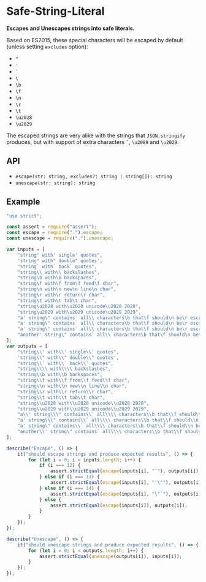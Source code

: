 # Safe-String-Literal

**Escapes and Unescapes strings into safe literals.**

Based on ES2015, these special characters will be escaped by default (unless 
setting `excludes` option):

- `"`
- `'`
- <code>`</code>
- `\`
- `\b`
- `\f`
- `\n`
- `\r`
- `\t`
- `\u2028`
- `\u2029`

The escaped strings are very alike with the strings that `JSON.stringify` 
produces, but with support of extra characters <code>\`</code>, `\u2089` and 
`\u2029`.

## API

- `escape(str: string, excludes?: string | string[]): string`
- `unescape(str: string): string`

## Example

```javascript
"use strict";

const assert = require("assert");
const escape = require(".").escape;
const unescape = require(".").unescape;

var inputs = [
    "string' with' single' quotes",
    'string" with" double" quotes',
    "string` with` back` quotes",
    "string\\ with\\ backslashes",
    "string\b with\b backspaces",
    "string\f with\f from\f feed\f char",
    "string\n with\n new\n line\n char",
    "string\r with\r return\r char",
    "string\t with\t tab\t char",
    "string\u2028 with\u2028 unicode\u2028 2028",
    "string\u2029 with\u2029 unicode\u2029 2029",
    "a' string\" contains` all\\ characters\b that\f should\n be\r escaped\t, with\u2028 no\u2029 exceptions",
    "a' string\" contains` all\\ characters\b that\f should\n be\r escaped\t, with\u2028 one\u2029 exception",
    "a' string\" contains` all\\ characters\b that\f should\n be\r escaped\t, with\u2028 several\u2029 exceptions",
    "another' string\" contains` all\\ characters\b that\f should\n be\r escaped\t, with\u2028 several\u2029 exceptions"
];
var outputs = [
    "string\\' with\\' single\\' quotes",
    'string\\" with\\" double\\" quotes',
    "string\\` with\\` back\\` quotes",
    "string\\\\ with\\\\ backslashes",
    "string\\b with\\b backspaces",
    "string\\f with\\f from\\f feed\\f char",
    "string\\n with\\n new\\n line\\n char",
    "string\\r with\\r return\\r char",
    "string\\t with\\t tab\\t char",
    "string\\u2028 with\\u2028 unicode\\u2028 2028",
    "string\\u2029 with\\u2029 unicode\\u2029 2029",
    "a\\' string\\\" contains\\` all\\\\ characters\\b that\\f should\\n be\\r escaped\\t, with\\u2028 no\\u2029 exceptions",
    "a' string\\\" contains\\` all\\\\ characters\\b that\\f should\\n be\\r escaped\\t, with\\u2028 one\\u2029 exception",
    "a' string\" contains\\` all\\\\ characters\\b that\\f should\\n be\\r escaped\\t, with\\u2028 several\\u2029 exceptions",
    "another\\' string\" contains` all\\\\ characters\\b that\\f should\\n be\\r escaped\\t, with\\u2028 several\\u2029 exceptions"
];

describe("Escape", () => {
    it("should escape strings and produce expected results", () => {
        for (let i = 0; i < inputs.length; i++) {
            if (i === 12) {
                assert.strictEqual(escape(inputs[i], "'"), outputs[i]);
            } else if (i === 13) {
                assert.strictEqual(escape(inputs[i], "'\""), outputs[i]);
            } else if (i === 14) {
                assert.strictEqual(escape(inputs[i], "\"`"), outputs[i]);
            } else {
                assert.strictEqual(escape(inputs[i]), outputs[i]);
            }
        }
    });
});

describe("Unescape", () => {
    it("should unescape strings and produce expected results", () => {
        for (let i = 0; i < outputs.length; i++) {
            assert.strictEqual(unescape(outputs[i]), inputs[i]);
        }
    });
});
```
